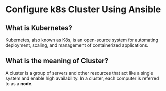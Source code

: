 # Configure k8s Cluster Using Ansible
## What is Kubernetes?
Kubernetes, also known as K8s, is an open-source system for automating deployment, scaling, and management of containerized applications.	
## What is the meaning of Cluster?
A cluster is a group of servers and other resources that act like a single system and enable high availability. In a cluster, each computer is referred to as a **node**.

